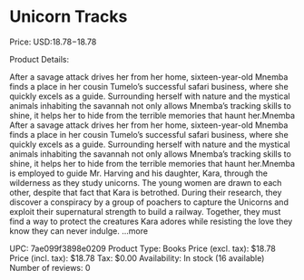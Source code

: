 # Unicorn Tracks

Price: USD:$18.78-$18.78

Product Details:

After a savage attack drives her from her home, sixteen-year-old Mnemba finds a place in her cousin Tumelo’s successful safari business, where she quickly excels as a guide. Surrounding herself with nature and the mystical animals inhabiting the savannah not only allows Mnemba’s tracking skills to shine, it helps her to hide from the terrible memories that haunt her.Mnemba After a savage attack drives her from her home, sixteen-year-old Mnemba finds a place in her cousin Tumelo’s successful safari business, where she quickly excels as a guide. Surrounding herself with nature and the mystical animals inhabiting the savannah not only allows Mnemba’s tracking skills to shine, it helps her to hide from the terrible memories that haunt her.Mnemba is employed to guide Mr. Harving and his daughter, Kara, through the wilderness as they study unicorns. The young women are drawn to each other, despite that fact that Kara is betrothed. During their research, they discover a conspiracy by a group of poachers to capture the Unicorns and exploit their supernatural strength to build a railway. Together, they must find a way to protect the creatures Kara adores while resisting the love they know they can never indulge. ...more

UPC: 7ae099f3898e0209
Product Type: Books
Price (excl. tax): $18.78
Price (incl. tax): $18.78
Tax: $0.00
Availability: In stock (16 available)
Number of reviews: 0